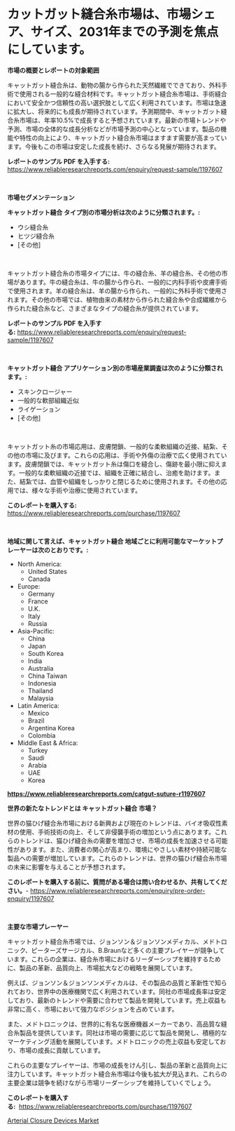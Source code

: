 <p><h1>カットガット縫合糸市場は、市場シェア、サイズ、2031年までの予測を焦点にしています。</h1></p><p><strong>市場の概要とレポートの対象範囲</strong></p>
<p><p>キャットガット縫合糸は、動物の腸から作られた天然繊維でできており、外科手術で使用される一般的な縫合材料です。キャットガット縫合糸市場は、手術縫合において安全かつ信頼性の高い選択肢として広く利用されています。市場は急速に拡大し、将来的にも成長が期待されています。予測期間中、キャットガット縫合糸市場は、年率10.5%で成長すると予想されています。最新の市場トレンドや予測、市場の全体的な成長分析などが市場予測の中心となっています。製品の機能や特性の向上により、キャットガット縫合糸市場はますます需要が高まっています。今後もこの市場は安定した成長を続け、さらなる発展が期待されます。</p></p>
<p><strong>レポートのサンプル PDF を入手する:</strong> <a href="https://www.reliableresearchreports.com/enquiry/request-sample/1197607">https://www.reliableresearchreports.com/enquiry/request-sample/1197607</a></p>
<p>&nbsp;</p>
<p><strong>市場セグメンテーション</strong></p>
<p><strong>キャットガット縫合 タイプ別の市場分析は次のように分類されます。:</strong></p>
<p><ul><li>ウシ縫合糸</li><li>ヒツジ縫合糸</li><li>[その他]</li></ul></p>
<p>&nbsp;</p>
<p><p>キャットガット縫合糸の市場タイプには、牛の縫合糸、羊の縫合糸、その他の市場があります。牛の縫合糸は、牛の腸から作られ、一般的に内科手術や皮膚手術で使用されます。羊の縫合糸は、羊の腸から作られ、一般的に外科手術で使用されます。その他の市場では、植物由来の素材から作られた縫合糸や合成繊維から作られた縫合糸など、さまざまなタイプの縫合糸が提供されています。</p></p>
<p><strong>レポートのサンプル PDF を入手する:</strong>&nbsp;<a href="https://www.reliableresearchreports.com/enquiry/request-sample/1197607">https://www.reliableresearchreports.com/enquiry/request-sample/1197607</a></p>
<p>&nbsp;</p>
<p><strong> キャットガット縫合 アプリケーション別の市場産業調査は次のように分類されます。:</strong></p>
<p><ul><li>スキンクロージャー</li><li>一般的な軟部組織近似</li><li>ライゲーション</li><li>[その他]</li></ul></p>
<p>&nbsp;</p>
<p><p>キャットガット糸の市場応用は、皮膚閉鎖、一般的な柔軟組織の近接、結紮、その他の市場に及びます。これらの応用は、手術や外傷の治療で広く使用されています。皮膚閉鎖では、キャットガット糸は傷口を縫合し、傷跡を最小限に抑えます。一般的な柔軟組織の近接では、組織を正確に結合し、治癒を助けます。また、結紮では、血管や組織をしっかりと閉じるために使用されます。その他の応用では、様々な手術や治療に使用されています。</p></p>
<p><strong>このレポートを購入する:</strong>&nbsp; <a href="https://www.reliableresearchreports.com/purchase/1197607">https://www.reliableresearchreports.com/purchase/1197607</a></p>
<p>&nbsp;</p>
<p><strong>地域に関して言えば、キャットガット縫合 地域ごとに利用可能なマーケットプレーヤーは次のとおりです。:</strong></p>
<p><ul>
    <li>
        North America:
        <ul>
            <li>United States</li>
            <li>Canada</li>
        </ul>
    </li>
    <li>
        Europe:
        <ul>
            <li>Germany</li>
            <li>France</li>
            <li>U.K.</li>
            <li>Italy</li>
            <li>Russia</li>
        </ul>
    </li>
    <li>
        Asia-Pacific:
        <ul>
            <li>China</li>
            <li>Japan</li>
            <li>South Korea</li>
            <li>India</li>
            <li>Australia</li>
            <li>China Taiwan</li>
            <li>Indonesia</li>
            <li>Thailand</li>
            <li>Malaysia</li>
        </ul>
    </li>
    <li>
        Latin America:
        <ul>
            <li>Mexico</li>
            <li>Brazil</li>
            <li>Argentina Korea</li>
            <li>Colombia</li>
        </ul>
    </li>
    <li>
        Middle East & Africa:
        <ul>
            <li>Turkey</li>
            <li>Saudi</li>
            <li>Arabia</li>
            <li>UAE</li>
            <li>Korea</li>
        </ul>
    </li>
    </ul></p>
<p><strong><a href="https://www.reliableresearchreports.com/catgut-suture-r1197607">https://www.reliableresearchreports.com/catgut-suture-r1197607</a></strong>&nbsp;</p>
<p><strong>世界の新たなトレンドとは キャットガット縫合 市場？</strong></p>
<p><p>世界の猫ひげ縫合糸市場における新興および現在のトレンドは、バイオ吸収性素材の使用、手術技術の向上、そして非侵襲手術の増加という点にあります。これらのトレンドは、猫ひげ縫合糸の需要を増加させ、市場の成長を加速させる可能性があります。また、消費者の関心が高まり、環境にやさしい素材や持続可能な製品への需要が増加しています。これらのトレンドは、世界の猫ひげ縫合糸市場の未来に影響を与えることが予想されます。</p></p>
<p><strong>このレポートを購入する前に、質問がある場合は問い合わせるか、共有してください。</strong>- <a href="https://www.reliableresearchreports.com/enquiry/pre-order-enquiry/1197607">https://www.reliableresearchreports.com/enquiry/pre-order-enquiry/1197607</a></p>
<p>&nbsp;</p>
<p><strong>主要な市場プレーヤー</strong></p>
<p><p>キャットガット縫合糸市場では、ジョンソン＆ジョンソンメディカル、メドトロニック、ピーターズサージカル、B.Braunなど多くの主要プレイヤーが競争しています。これらの企業は、縫合糸市場におけるリーダーシップを維持するために、製品の革新、品質向上、市場拡大などの戦略を展開しています。</p><p>例えば、ジョンソン＆ジョンソンメディカルは、その製品の品質と革新性で知られており、世界中の医療機関で広く利用されています。同社の市場成長率は安定しており、最新のトレンドや需要に合わせて製品を開発しています。売上収益も非常に高く、市場において強力なポジションを占めています。</p><p>また、メドトロニックは、世界的に有名な医療機器メーカーであり、高品質な縫合糸製品を提供しています。同社は市場の需要に応じて製品を開発し、積極的なマーケティング活動を展開しています。メドトロニックの売上収益も安定しており、市場の成長に貢献しています。</p><p>これらの主要なプレイヤーは、市場の成長をけん引し、製品の革新と品質向上に注力しています。キャットガット縫合糸市場は今後も拡大が見込まれ、これらの主要企業は競争を続けながら市場リーダーシップを維持していくでしょう。</p></p>
<p><strong>このレポートを購入する:</strong>&nbsp;&nbsp;<a href="https://www.reliableresearchreports.com/purchase/1197607">https://www.reliableresearchreports.com/purchase/1197607</a></p>
<p><p><a href="https://github.com/santosh758595/Market-Research-Report-List-4/blob/main/arterial-closure-devices-market.md">Arterial Closure Devices Market</a></p></p>